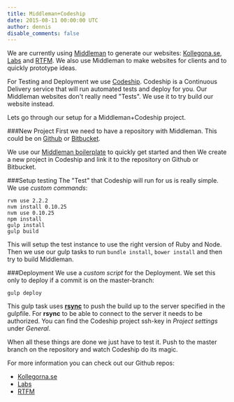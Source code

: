 ```yaml
---
title: Middleman+Codeship
date: 2015-08-11 00:00:00 UTC
author: dennis
disable_comments: false
---
```


We are currently using [Middleman](https://middlemanapp.com) to generate our websites: [Kollegona.se](https://kollegorna.se), [Labs](https://labs.kollegorna.se) and [RTFM](https://rtfm.kollegorna.se).
We also use Middleman to make websites for clients and to quickly prototype ideas.

For Testing and Deployment we use [Codeship](https://codeship.com). Codeship is a Continuous Delivery service that will run automated tests and deploy for you. Our Middleman websites don't really need "Tests". We use it to try build our website instead.

Lets go through our setup for a Middleman+Codeship project.

###New Project
First we need to have a repository with Middleman. This could be on [Github](https://github.com) or [Bitbucket](https://bitbucket.org).

We use our [Middleman boilerplate](https://github.com/kollegorna/middleman-boilerplate) to quickly get started and then We create a new project in Codeship and link it to the repository on Github or Bitbucket.

###Setup testing
The "Test" that Codeship will run for us is really simple. We use *custom commands*:

```
rvm use 2.2.2
nvm install 0.10.25
nvm use 0.10.25
npm install
gulp install
gulp build
```

This will setup the test instance to use the right version of Ruby and Node. Then we use our gulp tasks to run ```bundle install```, ```bower install``` and then try to build Middleman.

###Deployment
We use a *custom script* for the Deployment. We set this only to deploy if a commit is on the master-branch:

```
gulp deploy
```

This gulp task uses **[rsync](https://en.wikipedia.org/wiki/Rsync)** to push the build up to the server specified in the gulpfile. For **rsync** to be able to connect to the server it needs to be authorized. You can find the Codeship project ssh-key in *Project settings* under *General*.

When all these things are done we just have to test it. Push to the master branch on the repository and watch Codeship do its magic.


For more information you can check out our Github repos:

- [Kollegorna.se](https://github.com/kollegorna/kollegorna.se)
- [Labs](https://github.com/kollegorna/labs.kollegorna.se)
- [RTFM](https://github.com/kollegorna/rtfm.kollegorna.se)
